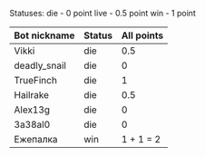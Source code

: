 Statuses: 
die - 0 point
live - 0.5 point
win - 1 point


|Bot nickname    |Status                         |All points                   |
|----------------|-------------------------------|-----------------------------|
|Vikki           |die                            | 0.5                         |
|deadly_snail    |die                            | 0                           |
|TrueFinch       |die                            | 1                           |
|Hailrake        |die                            | 0.5                         |
|Alex13g         |die                            | 0                           |
|3a38al0         |die                            | 0                           |
|Ежепалка        |win                            | 1 + 1 = 2                   |